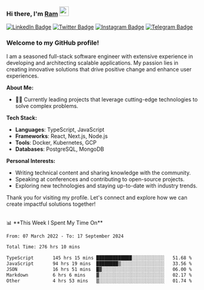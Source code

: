 ### Hi there, I'm <a href="#" target="_blank">Ram</a> <img src="https://media.giphy.com/media/hvRJCLFzcasrR4ia7z/giphy.gif" width="25" height="25">

[![LinkedIn Badge](https://img.shields.io/badge/-LinkedIn-0e76a8?style=flat-square&logo=Linkedin&logoColor=white)](https://www.linkedin.com/in/ramdevengineer/)
[![Twitter Badge](https://img.shields.io/badge/-Twitter-00acee?style=flat-square&logo=Twitter&logoColor=white)](https://twitter.com/ramthenmala)
[![Instagram Badge](https://img.shields.io/badge/-Instagram-e4405f?style=flat-square&logo=Instagram&logoColor=white)](https://instagram.com/ramthenmala/)
[![Telegram Badge](https://img.shields.io/badge/-Telegram-0088cc?style=flat-square&logo=Telegram&logoColor=white)](https://t.me/ramthenmala)

### Welcome to my GitHub profile!

I am a seasoned full-stack software engineer with extensive experience in developing and architecting scalable applications. My passion lies in creating innovative solutions that drive positive change and enhance user experiences.

**About Me:**

- 👨‍💻 Currently leading projects that leverage cutting-edge technologies to solve complex problems.

**Tech Stack:**

- **Languages**: TypeScript, JavaScript
- **Frameworks**: React, Next.js, Node.js
- **Tools**: Docker, Kubernetes, GCP
- **Databases**: PostgreSQL, MongoDB

**Personal Interests:**

- Writing technical content and sharing knowledge with the community.
- Speaking at conferences and contributing to open-source projects.
- Exploring new technologies and staying up-to-date with industry trends.

Thank you for visiting my profile. Let's connect and explore how we can create impactful solutions together!

</br>
📊 **This Week I Spent My Time On** 
<!--START_SECTION:waka-->

```txt
From: 07 March 2022 - To: 17 September 2024

Total Time: 276 hrs 10 mins

TypeScript       145 hrs 15 mins █████████████░░░░░░░░░░░░   51.68 %
JavaScript       94 hrs 19 mins  ████████▒░░░░░░░░░░░░░░░░   33.56 %
JSON             16 hrs 51 mins  █▓░░░░░░░░░░░░░░░░░░░░░░░   06.00 %
Markdown         6 hrs 6 mins    ▓░░░░░░░░░░░░░░░░░░░░░░░░   02.17 %
Other            4 hrs 53 mins   ▒░░░░░░░░░░░░░░░░░░░░░░░░   01.74 %
```

<!--END_SECTION:waka-->


